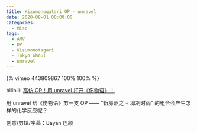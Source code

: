 ```yaml
---
title: Kizumonogatari OP - unravel
date: 2020-08-01 00:00:00
categories:
  - Misc
tags:
  - AMV
  - OP
  - Kizumonotagari
  - Tokyo Ghoul
  - unravel
---
```


{% vimeo 443809867 100% 100% %}

bilibili: [高仿 OP！用 unravel 打开《伤物语》！](https://www.bilibili.com/video/BV1k44y157Xz)

用 unravel 给《伤物语》剪一支 OP ——
“新房昭之 + 凛冽时雨” 的组合会产生怎样的化学反应呢？

创意/剪辑/字幕：Bayan 巴颜
